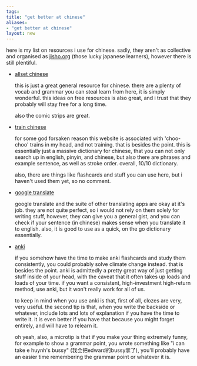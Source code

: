 ```yaml
---
tags: 
title: "get better at chinese"
aliases:
- "get better at chinese"
layout: new
---
```


here is my list on resources i use for chinese. sadly, they aren't as collective and organised as [jisho.org](https://www.jisho.org) (those lucky japanese learners), however there is still plentiful.

- [allset chinese](https://resources.allsetlearning.com/chinese)
    
    this is just a great general resource for chinese. there are a plenty of vocab and grammar you can ~~steal~~ learn from here, it is simply wonderful. this ideas on free resources is also great, and i trust that they probably will stay free for a long time.

    also the comic strips are great.

- [train chinese](https://www.trainchinese.com/v2/index.php?rAp=0)

    for some god forsaken reason this website is associated with 'choo-choo' trains in my head, and not training. that is besides the point. this is essentially just a massive dictionary for chinese, that you can not only search up in english, pinyin, and chinese, but also there are phrases and example sentence, as well as stroke order. overall, 10/10 dictionary.

    also, there are things like flashcards and stuff you can use here, but i haven't used them yet, so no comment.

- [google translate](https://translate.google.com/?sl=en&tl=zh-CN&op=translate)

    google translate and the suite of other translating apps are okay at it's job. they are not quite perfect, so i would not rely on them solely for writing stuff, however, they can give you a general gist, and you can check if your sentence (in chinese) makes sense when you translate it to english. also, it is good to use as a quick, on the go dictionary essentially.

- [anki](https://apps.ankiweb.net/)

    if you somehow have the time to make anki flashcards and study them consistently, you could probably solve climate change instead. that is besides the point. anki is admittedly a pretty great way of just getting stuff inside of your head, with the caveat that it often takes up loads and loads of your time. if you want a consistent, high-investment high-return method, use anki, but it won't really work for all of us.

    to keep in mind when you use anki is that, first of all, clozes are very, very useful. the second tip is that, when you write the backside or whatever, include lots and lots of explanation if you have the time to write it. it is even better if you have that because you might forget entirely, and will have to relearn it.

    oh yeah, also, a microtip is that if you make your thing extremely funny, for example to show a grammar point, you wrote something like "i can take e huynh's bussy" (我会把edward的bussy拿了), you'll probably have an easier time remembering the grammar point or whatever it is.